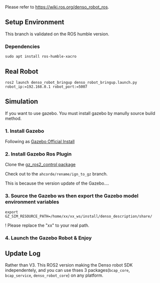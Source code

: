 Please refer to https://wiki.ros.org/denso_robot_ros.

## Setup Environment

This branch is validated on the ROS humble version.

### Dependencies
`sudo apt install ros-humble-xacro`


## Real Robot
`ros2 launch denso_robot_bringup denso_robot_bringup.launch.py robot_ip:=192.168.0.1 robot_port:=5007`

## Simulation

If you want to use gazebo. You must install gazebo by manully source build method. 
### 1. Install Gazebo
Following as [Gazebo Official Install](https://gazebosim.org/docs/garden/install_ubuntu_src)

### 2. Install Gazebo Ros Plugin
Clone the [gz_ros2_control package](https://github.com/ros-controls/gz_ros2_control)

Check out to the `ahcorde/rename/ign_to_gz` branch.

This is because the version update of the Gazebo....

### 3. Source the Gazebo ws then export the Gazebo model environment variables
`export GZ_SIM_RESOURCE_PATH=/home/xx/xx_ws/install/denso_description/share/`

! Please replace the "xx" to your real path.

### 4. Launch the Gazebo Robot & Enjoy


## Update Log

Rather than V3. This ROS2 version making the Denso robot SDK independentely, and you can use thses 3 packages(`bcap_core`, `bcap_service`, `denso_robot_core`) on any platform.